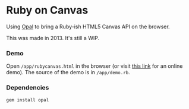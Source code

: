 # Ruby on Canvas
Using [Opal](https://github.com/opal/opal) to bring a Ruby-ish HTML5 Canvas API on the browser.

This was made in 2013. It's still a WIP.

### Demo
Open `/app/rubycanvas.html` in the browser (or visit
[this link](http://337878.playcode.io/) for an online demo).
The source of the demo is in `/app/demo.rb`.

### Dependencies
`gem install opal`
